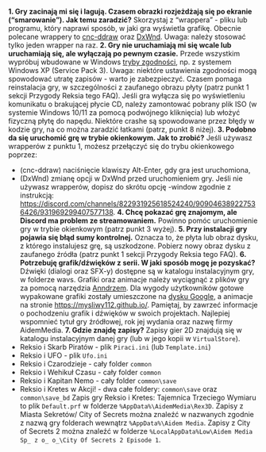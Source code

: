 **1. Gry zacinają mi się i lagują. Czasem obrazki rozjeżdżają się po ekranie (“smarowanie”). Jak temu zaradzić?** Skorzystaj z “wrappera” - pliku lub programu, który naprawi sposób, w jaki gra wyświetla grafikę. Obecnie polecane wrappery to [cnc-ddraw](https://discord.com/channels/822931925618524240/909046389227536426/1155563864147120308) oraz [DxWnd](https://www.przygodyreksia.aidemmedia.pl/pliki/kretes/forum/reksioforum/viewtopic.php?p=261312#p261312). Uwaga: należy stosować tylko jeden wrapper na raz.
**2. Gry nie uruchamiają mi się wcale lub uruchamiają się, ale wyłączają po pewnym czasie.** Przede wszystkim wypróbuj wbudowane w Windows [tryby zgodności](https://support.microsoft.com/pl-pl/windows/ustawianie-zgodno%C5%9Bci-starszych-aplikacji-lub-program%C3%B3w-z-systemem-windows-783d6dd7-b439-bdb0-0490-54eea0f45938), np. z systemem Windows XP (Service Pack 3). Uwaga: niektóre ustawienia zgodności mogą spowodować utratę zapisów - warto je zabezpieczyć.
Czasem pomaga reinstalacja gry, w szczególności z zaufanego obrazu płyty (patrz punkt 1 sekcji Przygody Reksia tego FAQ).
Jeśli gra wyłącza się po wyświetleniu komunikatu o brakującej płycie CD, należy zamontować pobrany plik ISO (w systemie Windows 10/11 za pomocą podwójnego kliknięcia) lub włożyć fizyczną płytę do napędu.
Niektóre crashe są spowodowane przez błędy w kodzie gry, na co można zaradzić łatkami (patrz, punkt 8 niżej).
**3. Podobno da się uruchomić grę w trybie okienkowym. Jak to zrobić?** Jeśli używasz wrapperów z punktu 1, możesz przełączyć się do trybu okienkowego poprzez:
- (cnc-ddraw) naciśnięcie klawiszy Alt-Enter, gdy gra jest uruchomiona,
- (DxWnd) zmianę opcji w DxWnd przed uruchomieniem gry.
Jeśli nie używasz wrapperów, dopisz do skrótu opcję -window zgodnie z instrukcją: https://discord.com/channels/822931925618524240/909046389227536426/931969299407577138.
**4. Chcę pokazać grę znajomym, ale Discord ma problem ze streamowaniem.** Powinno pomóc uruchomienie gry w trybie okienkowym (patrz punkt 3 wyżej).
**5. Przy instalacji gry pojawia się błąd sumy kontrolnej.** Oznacza to, że płyta lub obraz dysku, z którego instalujesz grę, są uszkodzone. Pobierz nowy obraz dysku z zaufanego źródła (patrz punkt 1 sekcji Przygody Reksia tego FAQ).
**6. Potrzebuję grafik/dźwięków z serii. W jaki sposób mogę je pozyskać?** Dźwięki (dialogi oraz SFX-y) dostępne są w katalogu instalacyjnym gry, w folderze wavs.
Grafiki oraz animacje należy wyciągnąć z plików gry za pomocą narzędzia [Anndrzem](https://github.com/mysliwy112/AM-transcoder). Dla wygody użytkowników gotowe wypakowane grafiki zostały umieszczone na [dysku Google](https://drive.google.com/drive/u/0/folders/1z0M8z1urpdIzxrJz_9HS-bBTSaxNMXXR), a animacje na stronie https://mysliwy112.github.io/.
Pamiętaj, by zawrzeć informacje o pochodzeniu grafik i dźwięków w swoich projektach. Najlepiej wspomnieć tytuł gry źródłowej, rok jej wydania oraz nazwę firmy AidemMedia.
**7. Gdzie znajdę zapisy?** Zapisy gier 2D znajdują się w katalogu instalacyjnym danej gry (lub w jego kopii w `VirtualStore`).
- Reksio i Skarb Piratów - plik `Piraci.ini` (lub `Template.ini`)
- Reksio i UFO - plik `Ufo.ini`
- Reksio i Czarodzieje - cały folder `common`
- Reksio i Wehikuł Czasu - cały folder `common`
- Reksio i Kapitan Nemo - cały folder `common\save`
- Reksio i Kretes w Akcji! - dwa całe foldery: `common\save` oraz `common\save_bd`
Zapis gry Reksio i Kretes: Tajemnica Trzeciego Wymiaru to plik `Default.prf` w folderze `%AppData%\AidemMedia\Rex3D`.
Zapisy z Miasta Sekretów/ City of Secrets można znaleźć w nazwanych zgodnie z nazwą gry folderach wewnątrz `%AppData%\Aidem Media`.
Zapisy z City of Secrets 2 można znaleźć w folderze `%LocalAppData%Low\Aidem Media Sp_ z o_ o_\City Of Secrets 2 Episode 1`.